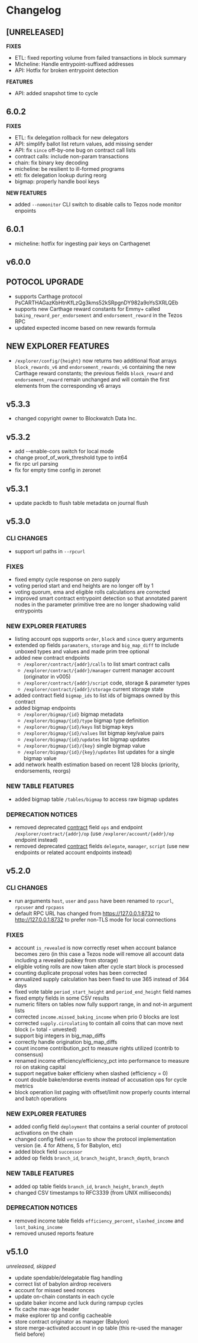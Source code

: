 # Changelog

## [UNRELEASED]

**FIXES**

- ETL: fixed reporting volume from failed transactions in block summary
- Micheline: Handle entrypoint-suffixed addresses
- API: Hotfix for broken entrypoint detection

**FEATURES**

- API: added snapshot time to cycle


## 6.0.2

**FIXES**

- ETL: fix delegation rollback for new delegators
- API: simplify ballot list return values, add missing sender
- API: fix `since` off-by-one bug on contract call lists
- contract calls: include non-param transactions
- chain: fix binary key decoding
- micheline: be resilient to ill-formed programs
- etl: fix delegation lookup during reorg
- bigmap: properly handle bool keys

**NEW FEATURES**

- added `--nomonitor` CLI switch to disable calls to Tezos node monitor enpoints

## 6.0.1

- micheline: hotfix for ingesting pair keys on Carthagenet

## v6.0.0

## POTOCOL UPGRADE
- supports Carthage protocol PsCARTHAGazKbHtnKfLzQg3kms52kSRpgnDY982a9oYsSXRLQEb
- supports new Carthage reward constants for Emmy+ called `baking_reward_per_endorsement` and `endorsement_reward` in the Tezos RPC
- updated expected income based on new rewards formula

## NEW EXPLORER FEATURES
- `/explorer/config/{height}` now returns two additional float arrays `block_rewards_v6` and `endorsement_rewards_v6` containing the new Carthage reward constants; the previous fields `block_reward` and `endorsement_reward` remain unchanged and will contain the first elements from the corresponding v6 arrays

## v5.3.3

- changed copyright owner to Blockwatch Data Inc.

## v5.3.2

- add --enable-cors switch for local mode
- change proof_of_work_threshold type to int64
- fix rpc url parsing
- fix for empty time config in zeronet

## v5.3.1

- update packdb to flush table metadata on journal flush

## v5.3.0

### CLI CHANGES
- support url paths in `--rpcurl`

### FIXES
- fixed empty cycle response on zero supply
- voting period start and end heights are no longer off by 1
- voting quorum, ema and eligible rolls calculations are corrected
- improved smart contract entrypoint detection so that annotated parent nodes in the parameter primitive tree are no longer shadowing valid entrypoints

### NEW EXPLORER FEATURES
- listing account ops supports `order`, `block` and `since` query arguments
- extended op fields `paramaters`, `storage` and `big_map_diff` to include unboxed types and values and made prim tree optional
- added new contract endpoints
	- `/explorer/contract/{addr}/calls` to list smart contract calls
	- `/explorer/contract/{addr}/manager` current manager account (originator in v005)
	- `/explorer/contract/{addr}/script` code, storage &  parameter types
	- `/explorer/contract/{addr}/storage` current storage state
- added contract field `bigmap_ids` to list ids of bigmaps owned by this contract
- added bigmap endpoints
	- `/explorer/bigmap/{id}` bigmap metadata
	- `/explorer/bigmap/{id}/type` bigmap type definition
	- `/explorer/bigmap/{id}/keys` list bigmap keys
	- `/explorer/bigmap/{id}/values` list bigmap key/value pairs
	- `/explorer/bigmap/{id}/updates` list bigmap updates
	- `/explorer/bigmap/{id}/{key}` single bigmap value
	- `/explorer/bigmap/{id}/{key}/updates` list updates for a single bigmap value
- add network health estimation based on recent 128 blocks (priority, endorsements, reorgs)

### NEW TABLE FEATURES
- added bigmap table `/tables/bigmap` to access raw bigmap updates

### DEPRECATION NOTICES
- removed deprecated [contract](#contracts) field `ops` and endpoint `/explorer/contract/{addr}/op` (use `/explorer/account/{addr}/op` endpoint instead)
- removed deprecated [contract](#contracts) fields `delegate`, `manager`, `script` (use new endpoints or related account endpoints instead)


## v5.2.0

### CLI CHANGES
- run arguments `host`, `user` and `pass` have been renamed to `rpcurl`, `rpcuser` and `rpcpass`
- default RPC URL has changed from https://127.0.0.1:8732 to http://127.0.0.1:8732 to prefer non-TLS mode for local connections

### FIXES
- account `is_revealed` is now correctly reset when account balance becomes zero (in this case a Tezos node will remove all account data including a revealed pubkey from storage)
- eligible voting rolls are now taken after cycle start block is processed
- counting duplicate proposal votes has been corrected
- annualized supply calculation has been fixed to use 365 instead of 364 days
- fixed vote table  `period_start_height` and `period_end_height` field names
- fixed empty fields in some CSV results
- numeric filters on tables now fully support range, in and not-in argument lists
- corrected `income.missed_baking_income` when prio 0 blocks are lost
- corrected `supply.circulating` to contain all coins that can move next block (= total - unvested)
- support big integers in big_map_diffs
- correctly handle origination big_map_diffs
- count income contribution_pct to measure rights utilized (contrib to consensus)
- renamed income efficiency/efficiency_pct into performance to measure roi on staking capital
- support negative baker efficieny when slashed (efficiency = 0)
- count double bake/endorse events instead of accusation ops for cycle metrics
- block operation list paging with offset/limit now properly counts internal and batch operations

### NEW EXPLORER FEATURES
- added config field `deployment` that contains a serial counter of protocol activations on the chain
- changed config field `version` to show the protocol implementation version (ie. 4 for Athens, 5 for Babylon, etc)
- added block field `successor`
- added op fields `branch_id`, `branch_height`, `branch_depth`, `branch`

### NEW TABLE FEATURES
- added op table fields `branch_id`, `branch_height`, `branch_depth`
- changed CSV timestamps to RFC3339 (from UNIX milliseconds)

### DEPRECATION NOTICES
- removed income table fields `efficiency_percent`, `slashed_income` and `lost_baking_income`
- removed unused reports feature

## v5.1.0

*unreleased, skipped*

- update spendable/delegatable flag handling
- correct list of babylon airdrop receivers
- account for missed seed nonces
- update on-chain constants in each cycle
- update baker income and luck during rampup cycles
- fix cache max-age header
- make explorer tip and config cacheable
- store contract originator as manager (Babylon)
- store merge-activated account in op table (this re-used the manager field before)